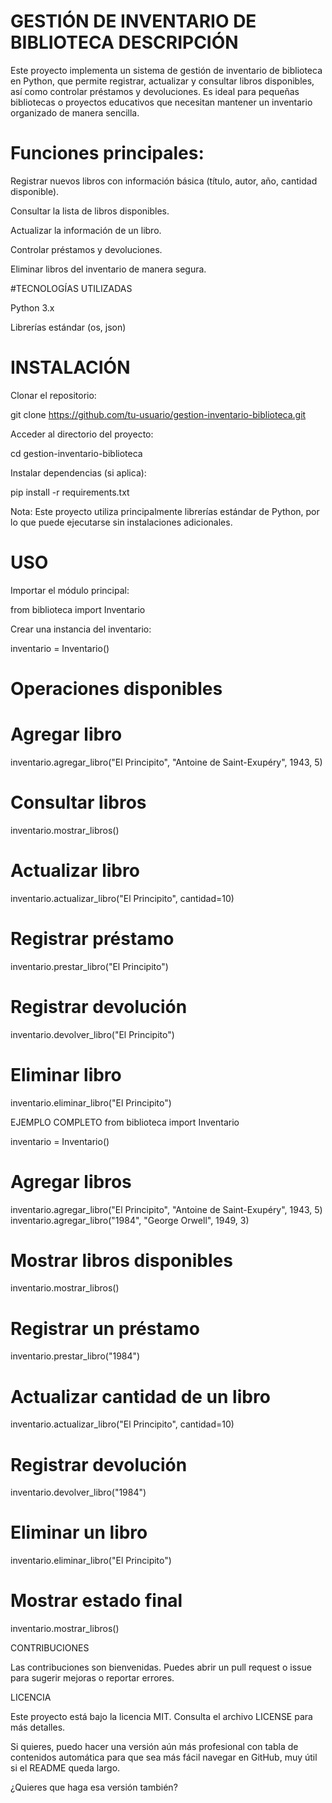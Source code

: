 # GESTIÓN DE INVENTARIO DE BIBLIOTECA DESCRIPCIÓN

Este proyecto implementa un sistema de gestión de inventario de biblioteca en Python, que permite registrar, actualizar y consultar libros disponibles, así como controlar préstamos y devoluciones. Es ideal para pequeñas bibliotecas o proyectos educativos que necesitan mantener un inventario organizado de manera sencilla.

# Funciones principales:

Registrar nuevos libros con información básica (título, autor, año, cantidad disponible).

Consultar la lista de libros disponibles.

Actualizar la información de un libro.

Controlar préstamos y devoluciones.

Eliminar libros del inventario de manera segura.

#TECNOLOGÍAS UTILIZADAS

Python 3.x

Librerías estándar (os, json)

# INSTALACIÓN

Clonar el repositorio:

git clone https://github.com/tu-usuario/gestion-inventario-biblioteca.git


Acceder al directorio del proyecto:

cd gestion-inventario-biblioteca


Instalar dependencias (si aplica):

pip install -r requirements.txt


Nota: Este proyecto utiliza principalmente librerías estándar de Python, por lo que puede ejecutarse sin instalaciones adicionales.

# USO

Importar el módulo principal:

from biblioteca import Inventario


Crear una instancia del inventario:

inventario = Inventario()

# Operaciones disponibles
# Agregar libro
inventario.agregar_libro("El Principito", "Antoine de Saint-Exupéry", 1943, 5)

# Consultar libros
inventario.mostrar_libros()

# Actualizar libro
inventario.actualizar_libro("El Principito", cantidad=10)

# Registrar préstamo
inventario.prestar_libro("El Principito")

# Registrar devolución
inventario.devolver_libro("El Principito")

# Eliminar libro
inventario.eliminar_libro("El Principito")

EJEMPLO COMPLETO
from biblioteca import Inventario

inventario = Inventario()

# Agregar libros
inventario.agregar_libro("El Principito", "Antoine de Saint-Exupéry", 1943, 5)
inventario.agregar_libro("1984", "George Orwell", 1949, 3)

# Mostrar libros disponibles
inventario.mostrar_libros()

# Registrar un préstamo
inventario.prestar_libro("1984")

# Actualizar cantidad de un libro
inventario.actualizar_libro("El Principito", cantidad=10)

# Registrar devolución
inventario.devolver_libro("1984")

# Eliminar un libro
inventario.eliminar_libro("El Principito")

# Mostrar estado final
inventario.mostrar_libros()

CONTRIBUCIONES

Las contribuciones son bienvenidas. Puedes abrir un pull request o issue para sugerir mejoras o reportar errores.

LICENCIA

Este proyecto está bajo la licencia MIT. Consulta el archivo LICENSE
 para más detalles.

Si quieres, puedo hacer una versión aún más profesional con tabla de contenidos automática para que sea más fácil navegar en GitHub, muy útil si el README queda largo.

¿Quieres que haga esa versión también?

